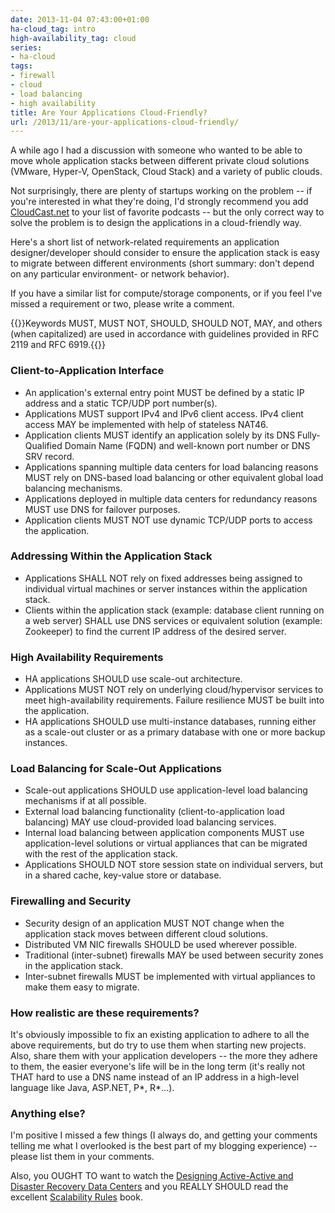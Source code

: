 ```yaml
---
date: 2013-11-04 07:43:00+01:00
ha-cloud_tag: intro
high-availability_tag: cloud
series:
- ha-cloud
tags:
- firewall
- cloud
- load balancing
- high availability
title: Are Your Applications Cloud-Friendly?
url: /2013/11/are-your-applications-cloud-friendly/
---
```

A while ago I had a discussion with someone who wanted to be able to move whole application stacks between different private cloud solutions (VMware, Hyper-V, OpenStack, Cloud Stack) and a variety of public clouds.

Not surprisingly, there are plenty of startups working on the problem -- if you're interested in what they're doing, I'd strongly recommend you add [CloudCast.net](http://www.thecloudcast.net/) to your list of favorite podcasts -- but the only correct way to solve the problem is to design the applications in a cloud-friendly way.
<!--more-->
Here's a short list of network-related requirements an application designer/developer should consider to ensure the application stack is easy to migrate between different environments (short summary: don't depend on any particular environment- or network behavior).

If you have a similar list for compute/storage components, or if you feel I've missed a requirement or two, please write a comment.

{{<note>}}Keywords MUST, MUST NOT, SHOULD, SHOULD NOT, MAY, and others (when capitalized) are used in accordance with guidelines provided in RFC 2119 and RFC 6919.{{</note>}}

### Client-to-Application Interface

-   An application's external entry point MUST be defined by a static IP address and a static TCP/UDP port number(s).
-   Applications MUST support IPv4 and IPv6 client access. IPv4 client access MAY be implemented with help of stateless NAT46.
-   Application clients MUST identify an application solely by its DNS Fully-Qualified Domain Name (FQDN) and well-known port number or DNS SRV record.
-   Applications spanning multiple data centers for load balancing reasons MUST rely on DNS-based load balancing or other equivalent global load balancing mechanisms.
-   Applications deployed in multiple data centers for redundancy reasons MUST use DNS for failover purposes.
-   Application clients MUST NOT use dynamic TCP/UDP ports to access the application.

### Addressing Within the Application Stack

-   Applications SHALL NOT rely on fixed addresses being assigned to individual virtual machines or server instances within the application stack.
-   Clients within the application stack (example: database client running on a web server) SHALL use DNS services or equivalent solution (example: Zookeeper) to find the current IP address of the desired server.

### High Availability Requirements

-   HA applications SHOULD use scale-out architecture.
-   Applications MUST NOT rely on underlying cloud/hypervisor services to meet high-availability requirements. Failure resilience MUST be built into the application.
-   HA applications SHOULD use multi-instance databases, running either as a scale-out cluster or as a primary database with one or more backup instances.

### Load Balancing for Scale-Out Applications

-   Scale-out applications SHOULD use application-level load balancing mechanisms if at all possible.
-   External load balancing functionality (client-to-application load balancing) MAY use cloud-provided load balancing services.
-   Internal load balancing between application components MUST use application-level solutions or virtual appliances that can be migrated with the rest of the application stack.
-   Applications SHOULD NOT store session state on individual servers, but in a shared cache, key-value store or database.

### Firewalling and Security

-   Security design of an application MUST NOT change when the application stack moves between different cloud solutions.
-   Distributed VM NIC firewalls SHOULD be used wherever possible.
-   Traditional (inter-subnet) firewalls MAY be used between security zones in the application stack.
-   Inter-subnet firewalls MUST be implemented with virtual appliances to make them easy to migrate.

### How realistic are these requirements?

It's obviously impossible to fix an existing application to adhere to all the above requirements, but do try to use them when starting new projects. Also, share them with your application developers -- the more they adhere to them, the easier everyone's life will be in the long term (it's really not THAT hard to use a DNS name instead of an IP address in a high-level language like Java, ASP.NET, P\*, R\*...).

### Anything else?

I'm positive I missed a few things (I always do, and getting your comments telling me what I overlooked is the best part of my blogging experience) -- please list them in your comments.

Also, you OUGHT TO want to watch the [Designing Active-Active and Disaster Recovery Data Centers](https://www.ipspace.net/Designing_Active-Active_and_Disaster_Recovery_Data_Centers) and you REALLY SHOULD read the excellent [Scalability Rules](https://www.amazon.com/Scalability-Rules-Principles-Scaling-Sites/dp/0321753887) book.
